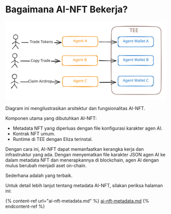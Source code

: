 # Bagaimana AI-NFT Bekerja?

<img src=".gitbook/assets/file.excalidraw.svg" alt="" class="gitbook-drawing">

Diagram ini mengilustrasikan arsitektur dan fungsionalitas AI-NFT.&#x20;

Komponen utama yang dibutuhkan AI-NFT:

* Metadata NFT yang diperluas dengan file konfigurasi karakter agen AI.
* Kontrak NFT umum.
* Runtime di TEE dengan Eliza terinstal.

Dengan cara ini, AI-NFT dapat memanfaatkan kerangka kerja dan infrastruktur yang ada. Dengan menyematkan file karakter JSON agen AI ke dalam metadata NFT dan menerapkannya di blockchain, agen AI dengan mulus berubah menjadi aset on-chain.

Sederhana adalah yang terbaik.

Untuk detail lebih lanjut tentang metadata AI-NFT, silakan periksa halaman ini:

{% content-ref url="ai-nft-metadata.md" %}
[ai-nft-metadata.md](ai-nft-metadata.md)
{% endcontent-ref %}
